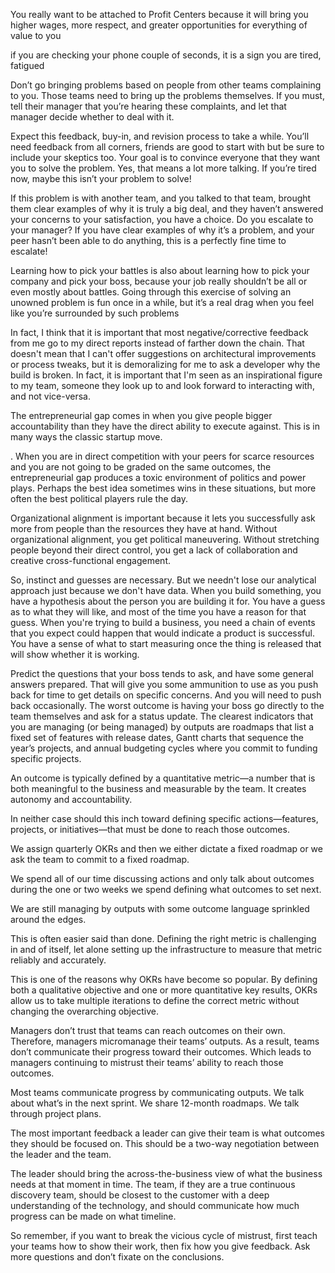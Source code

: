 You really want to be attached to Profit Centers because it will bring you higher wages, more respect, and greater opportunities for everything of value to you

if you are checking your phone couple of seconds, it is a sign you are tired, fatigued

Don’t go bringing problems based on people from other teams complaining to you. Those teams need to bring up the problems themselves. If you must, tell their manager that you’re hearing these complaints, and let that manager decide whether to deal with it.

 Expect this feedback, buy-in, and revision process to take a while. You’ll need feedback from all corners, friends are good to start with but be sure to include your skeptics too. Your goal is to convince everyone that they want you to solve the problem. Yes, that means a lot more talking. If you’re tired now, maybe this isn’t your problem to solve!

 If this problem is with another team, and you talked to that team, brought them clear examples of why it is truly a big deal, and they haven’t answered your concerns to your satisfaction, you have a choice. Do you escalate to your manager? If you have clear examples of why it’s a problem, and your peer hasn’t been able to do anything, this is a perfectly fine time to escalate!

 Learning how to pick your battles is also about learning how to pick your company and pick your boss, because your job really shouldn’t be all or even mostly about battles. Going through this exercise of solving an unowned problem is fun once in a while, but it’s a real drag when you feel like you’re surrounded by such problems

 In fact, I think that it is important that most negative/corrective feedback from me go to my direct reports instead of farther down the chain. That doesn't mean that I can't offer suggestions on architectural improvements or process tweaks, but it is demoralizing for me to ask a developer why the build is broken. In fact, it is important that I'm seen as an inspirational figure to my team, someone they look up to and look forward to interacting with, and not vice-versa.

The entrepreneurial gap comes in when you give people bigger accountability than they have the direct ability to execute against. This is in many ways the classic startup move.

. When you are in direct competition with your peers for scarce resources and you are not going to be graded on the same outcomes, the entrepreneurial gap produces a toxic environment of politics and power plays. Perhaps the best idea sometimes wins in these situations, but more often the best political players rule the day.

Organizational alignment is important because it lets you successfully ask more from people than the resources they have at hand. Without organizational alignment, you get political maneuvering. Without stretching people beyond their direct control, you get a lack of collaboration and creative cross-functional engagement.

So, instinct and guesses are necessary. But we needn't lose our analytical approach just because we don't have data. When you build something, you have a hypothesis about the person you are building it for. You have a guess as to what they will like, and most of the time you have a reason for that guess. When you're trying to build a business, you need a chain of events that you expect could happen that would indicate a product is successful. You have a sense of what to start measuring once the thing is released that will show whether it is working.

Predict the questions that your boss tends to ask, and have some general answers prepared. That will give you some ammunition to use as you push back for time to get details on specific concerns. And you will need to push back occasionally. The worst outcome is having your boss go directly to the team themselves and ask for a status update.
The clearest indicators that you are managing (or being managed) by outputs are roadmaps that list a fixed set of features with release dates, Gantt charts that sequence the year’s projects, and annual budgeting cycles where you commit to funding specific projects.

An outcome is typically defined by a quantitative metric—a number that is both meaningful to the business and measurable by the team. It creates autonomy and accountability.

In neither case should this inch toward defining specific actions—features, projects, or initiatives—that must be done to reach those outcomes.

We assign quarterly OKRs and then we either dictate a fixed roadmap or we ask the team to commit to a fixed roadmap.

We spend all of our time discussing actions and only talk about outcomes during the one or two weeks we spend defining what outcomes to set next.

We are still managing by outputs with some outcome language sprinkled around the edges.

This is often easier said than done. Defining the right metric is challenging in and of itself, let alone setting up the infrastructure to measure that metric reliably and accurately.

This is one of the reasons why OKRs have become so popular. By defining both a qualitative objective and one or more quantitative key results, OKRs allow us to take multiple iterations to define the correct metric without changing the overarching objective.

Managers don’t trust that teams can reach outcomes on their own. Therefore, managers micromanage their teams’ outputs. As a result, teams don’t communicate their progress toward their outcomes. Which leads to managers continuing to mistrust their teams’ ability to reach those outcomes.

Most teams communicate progress by communicating outputs. We talk about what’s in the next sprint. We share 12-month roadmaps. We talk through project plans.

The most important feedback a leader can give their team is what outcomes they should be focused on. This should be a two-way negotiation between the leader and the team.

The leader should bring the across-the-business view of what the business needs at that moment in time. The team, if they are a true continuous discovery team, should be closest to the customer with a deep understanding of the technology, and should communicate how much progress can be made on what timeline.

So remember, if you want to break the vicious cycle of mistrust, first teach your teams how to show their work, then fix how you give feedback. Ask more questions and don’t fixate on the conclusions.

